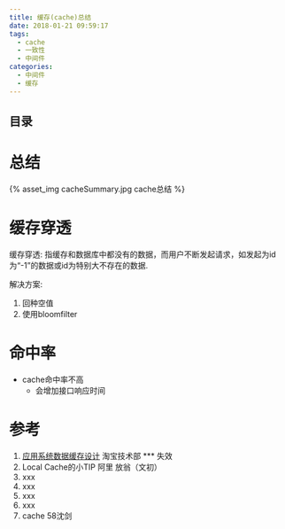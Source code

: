 ```yaml
---
title: 缓存(cache)总结
date: 2018-01-21 09:59:17
tags:
  - cache
  - 一致性  
  - 中间件
categories:
  - 中间件  
  - 缓存   
---
```


<p></p>
<!-- more -->  

## 目录
<!-- toc -->

# 总结
{% asset_img cacheSummary.jpg  cache总结 %}

#  缓存穿透

缓存穿透: 指缓存和数据库中都没有的数据，而用户不断发起请求，如发起为id为“-1”的数据或id为特别大不存在的数据.

解决方案:
1. 回种空值
2. 使用bloomfilter

# 命中率
+ cache命中率不高
	- 会增加接口响应时间


# 参考
1. [应用系统数据缓存设计](https://www.geek-share.com/detail/2615401101.html) 淘宝技术部 *** 失效
2. Local Cache的小TIP  阿里 放翁（文初）
3. xxx
4. xxx
5. xxx
6. xxx
7. cache 58沈剑



